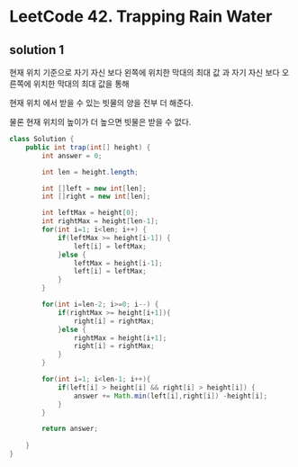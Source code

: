# LeetCode 42. Trapping Rain Water

## solution 1

현재 위치 기준으로 자기 자신 보다 왼쪽에 위치한 막대의 최대 값 과 
자기 자신 보다 오른쪽에 위치한 막대의 최대 값을 통해

현재 위치 에서 받을 수 있는 빗물의 양을 전부 더 해준다.

물론 현재 위치의 높이가 더 높으면 빗물은 받을 수 없다.

```java
class Solution {
    public int trap(int[] height) {
        int answer = 0;

        int len = height.length;

        int []left = new int[len];
        int []right = new int[len];

        int leftMax = height[0];
        int rightMax = height[len-1];
        for(int i=1; i<len; i++) {
            if(leftMax >= height[i-1]) {
                left[i] = leftMax;
            }else {
                leftMax = height[i-1];
                left[i] = leftMax;
            }
        }

        for(int i=len-2; i>=0; i--) {
            if(rightMax >= height[i+1]){
                right[i] = rightMax;
            }else {
                rightMax = height[i+1];
                right[i] = rightMax;
            }
        }

        for(int i=1; i<len-1; i++){
            if(left[i] > height[i] && right[i] > height[i]) {
                answer += Math.min(left[i],right[i]) -height[i];
            }
        }

        return answer;
        
    }
}
```